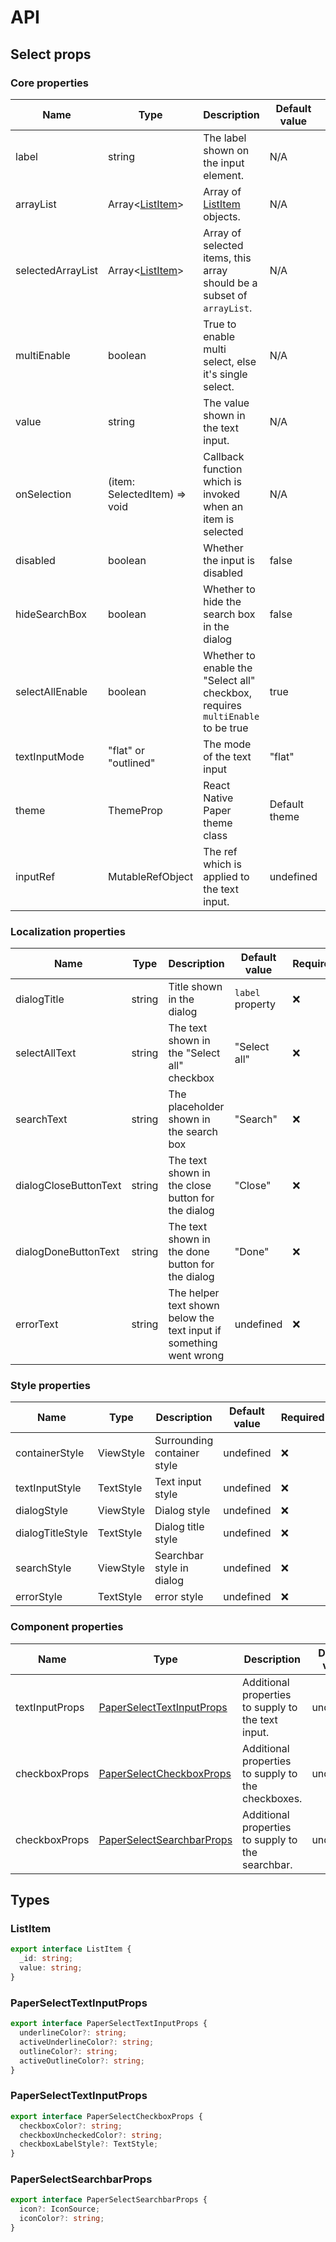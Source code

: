 # API

## Select props

### Core properties

| Name              | Type                         | Description                                                                    | Default value | Required           |
| ----------------- | ---------------------------- | ------------------------------------------------------------------------------ | ------------- | ------------------ |
| label             | string                       | The label shown on the input element.                                          | N/A           | :white_check_mark: |
| arrayList         | Array<[ListItem](#ListItem)> | Array of [ListItem](#ListItem) objects.                                        | N/A           | :white_check_mark: |
| selectedArrayList | Array<[ListItem](#ListItem)> | Array of selected items, this array should be a subset of `arrayList`.         | N/A           | :white_check_mark: |
| multiEnable       | boolean                      | True to enable multi select, else it's single select.                          | N/A           | :white_check_mark: |
| value             | string                       | The value shown in the text input.                                             | N/A           | :white_check_mark: |
| onSelection       | (item: SelectedItem) => void | Callback function which is invoked when an item is selected                    | N/A           | :white_check_mark: |
| disabled          | boolean                      | Whether the input is disabled                                                  | false         | :x:                |
| hideSearchBox     | boolean                      | Whether to hide the search box in the dialog                                   | false         | :x:                |
| selectAllEnable   | boolean                      | Whether to enable the "Select all" checkbox, requires `multiEnable` to be true | true          | :x:                |
| textInputMode     | "flat" or "outlined"         | The mode of the text input                                                     | "flat"        | :x:                |
| theme             | ThemeProp                    | React Native Paper theme class                                                 | Default theme | :x:                |
| inputRef          | MutableRefObject<any>        | The ref which is applied to the text input.                                    | undefined     | :x:                |

### Localization properties

| Name                  | Type   | Description                                                        | Default value    | Required |
| --------------------- | ------ | ------------------------------------------------------------------ | ---------------- | -------- |
| dialogTitle           | string | Title shown in the dialog                                          | `label` property | :x:      |
| selectAllText         | string | The text shown in the "Select all" checkbox                        | "Select all"     | :x:      |
| searchText            | string | The placeholder shown in the search box                            | "Search"         | :x:      |
| dialogCloseButtonText | string | The text shown in the close button for the dialog                  | "Close"          | :x:      |
| dialogDoneButtonText  | string | The text shown in the done button for the dialog                   | "Done"           | :x:      |
| errorText             | string | The helper text shown below the text input if something went wrong | undefined        | :x:      |

### Style properties

| Name             | Type      | Description                 | Default value | Required |
| ---------------- | --------- | --------------------------- | ------------- | -------- |
| containerStyle   | ViewStyle | Surrounding container style | undefined     | :x:      |
| textInputStyle   | TextStyle | Text input style            | undefined     | :x:      |
| dialogStyle      | ViewStyle | Dialog style                | undefined     | :x:      |
| dialogTitleStyle | TextStyle | Dialog title style          | undefined     | :x:      |
| searchStyle      | ViewStyle | Searchbar style in dialog   | undefined     | :x:      |
| errorStyle       | TextStyle | error style                 | undefined     | :x:      |

### Component properties

| Name           | Type                                                    | Description                                        | Default value | Required |
| -------------- | ------------------------------------------------------- | -------------------------------------------------- | ------------- | -------- |
| textInputProps | [PaperSelectTextInputProps](#PaperSelectTextInputProps) | Additional properties to supply to the text input. | undefined     | :x:      |
| checkboxProps  | [PaperSelectCheckboxProps](#PaperSelectCheckboxProps)   | Additional properties to supply to the checkboxes. | undefined     | :x:      |
| checkboxProps  | [PaperSelectSearchbarProps](#PaperSelectSearchbarProps) | Additional properties to supply to the searchbar.  | undefined     | :x:      |

## Types

### ListItem
```ts
export interface ListItem {
  _id: string;
  value: string;
}
```

### PaperSelectTextInputProps
```ts
export interface PaperSelectTextInputProps {
  underlineColor?: string;
  activeUnderlineColor?: string;
  outlineColor?: string;
  activeOutlineColor?: string;
}
```

### PaperSelectTextInputProps
```ts
export interface PaperSelectCheckboxProps {
  checkboxColor?: string;
  checkboxUncheckedColor?: string;
  checkboxLabelStyle?: TextStyle;
}
```

### PaperSelectSearchbarProps
```ts
export interface PaperSelectSearchbarProps {
  icon?: IconSource;
  iconColor?: string;
}
```
